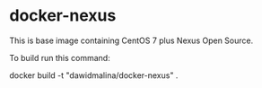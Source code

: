 docker-nexus
============

This is base image containing CentOS 7 plus Nexus Open Source.

To build run this command:

docker build -t "dawidmalina/docker-nexus" .

